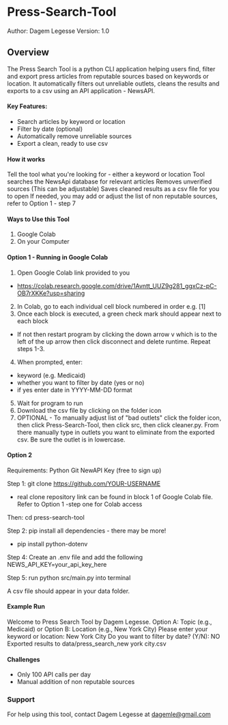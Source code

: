 # Press-Search-Tool
Author: Dagem Legesse
Version: 1.0
## Overview
The Press Search Tool is a python CLI application helping users find, filter and export press articles from reputable sources based on keywords or location. It automatically filters out unreliable outlets, cleans the results and exports to a csv using an API application - NewsAPI. 

#### Key Features:
- Search articles by keyword or location
- Filter by date (optional)
- Automatically remove unreliable sources
- Export a clean, ready to use csv

#### How it works
Tell the tool what you're looking for - either a keyword or location
Tool searches the NewsApi database for relevant articles
Removes unverified sources (This can be adjustable)
Saves cleaned results as a csv file for you to open
If needed, you may add or adjust the list of non reputable sources, refer to Option 1 - step 7

#### Ways to Use this Tool
1. Google Colab
2. On your Computer

#### Option 1 - Running in Google Colab
1. Open Google Colab link provided to you
  - https://colab.research.google.com/drive/1Avntt_UUZ9g281_ggxCz-pC-OB7rXKKe?usp=sharing
2. In Colab, go to each individual cell block numbered in order e.g. [1]
3. Once each block is executed, a green check mark should appear next to each block
  - If not then restart program by clicking the down arrow v which is to the left of the up arrow then click disconnect and delete runtime. Repeat steps 1-3.
4. When prompted, enter:
  - keyword (e.g. Medicaid)
  - whether you want to filter by date (yes or no)
  - if yes enter date in YYYY-MM-DD format
5. Wait for program to run
6. Download the csv file by clicking on the folder icon
7. OPTIONAL - To manually adjust list of "bad outlets" click the folder icon, then click Press-Search-Tool, then click src, then click cleaner.py. From there manually type in outlets you want to eliminate from the exported csv. Be sure the outlet is in lowercase.

#### Option 2
Requirements:
Python
Git
NewAPI Key (free to sign up)

Step 1:
git clone https://github.com/YOUR-USERNAME 
  - real clone repository link can be found in block 1 of Google Colab file. Refer to Option 1 -step one for Colab access

Then:
cd press-search-tool

Step 2:
pip install all dependencies - there may be more!
  - pip install python-dotenv

Step 4: 
Create an .env file and add the following
NEWS_API_KEY=your_api_key_here

Step 5:
run python src/main.py into terminal

A csv file should appear in your data folder.

#### Example Run
Welcome to Press Search Tool by Dagem Legesse.
Option A: Topic (e.g., Medicaid) or Option B: Location (e.g., New York City)
Please enter your keyword or location: New York City
Do you want to filter by date? (Y/N): NO
Exported results to data/press_search_new york city.csv

#### Challenges
- Only 100 API calls per day
- Manual addition of non reputable sources


### Support 
For help using this tool, contact Dagem Legesse at dagemle@gmail.com








